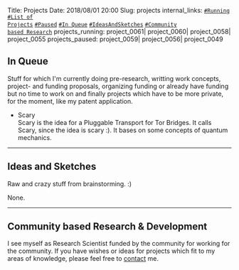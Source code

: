 Title:          		Projects
Date:           		2018/08/01 20:00
Slug:           		projects
internal_links:         <code><a href="/projects.html#Running">#Running</a></code> <code><a href="/projects.html#ListOfProjects">#List of Projects</a></code> <code><a href="/projects.html#Paused">#Paused</a></code> <!--<code><a href="/projects.html#Upcoming">#Upcoming</a></code>--> <code><a href="/projects.html#InQueue">#In Queue</a></code> <code><a href="/projects.html#IdeasAndSketches">#IdeasAndSketches</a></code> <code><a href="/projects.html#CommunityBasedResearchAndDevelopment">#Community based Research</a></code>
projects_running:       project_0061| project_0060| project_0058| project_0055
projects_paused:        project_0059| project_0056| project_0049


<!--
<h2 id="Upcoming">Upcoming</h2>

<p>
None.
</p>
-->

<h2 id="InQueue">In Queue</h2>
Stuff for which I'm currently doing pre-research, writting work concepts, project- and funding proposals, organizing funding or already have funding but no time to work on and finally projects which have to be more private, for the moment, like my patent application.

<ul>
<li>
	Scary<br />
	<font style="font-size:14px;">
		Scary is the idea for a Pluggable Transport for Tor Bridges. It calls Scary, since the idea is scary :). It bases on some concepts of quantum mechanics.
	</font>
</li>
<!-- TODO
<li>
	Patent application 01: Free Pony<br />
	<font style="font-size:14px;">
		Already for a longer time, I have stuff for a patent application which I want to let it happen, now.<br />
		This is a private project until patent application will be finished. After this, I want to make it public for beeing used freely for non-commercial aims.
	</font>
</li>
-->
<!-- TODO
<li>
	Patent application 02: Flying Pony<br />
	<font style="font-size:14px;">
		Already for a longer time, I have stuff for a patent application which I want to let it happen, now.<br />
		This is a private project until patent application will be finished. After this, I want to make it public for beeing used freely for non-commercial aims.
	</font>
</li>
-->
</ul>


<hr />
<h2 id="IdeasAndSketches">Ideas and Sketches</h2>
Raw and crazy stuff from brainstorming. :)

<p>
None.
</p>


<!--
<hr />
<h2 id="Past">Past</h2>
Past projects.

<p>
None.
</p>
-->


<hr />
<h2 id="CommunityBasedResearchAndDevelopment">Community based Research & Development</h2>
I see myself as Research Scientist funded by the community for working for the community. If you have wishes or ideas for projects which fit to my areas of knowledge, please feel free to <a href="/contact.html#Information">contact</a> me.

